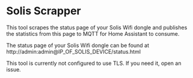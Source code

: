 # Solis Scrapper

This tool scrapes the status page of your Solis Wifi dongle and publishes the statistics from this page to MQTT for Home Assistant to consume.

The status page of your Solis Wifi dongle can be found at http://admin:admin@IP_OF_SOLIS_DEVICE/status.html

This tool is currently not configured to use TLS. If you need it, open an issue.
